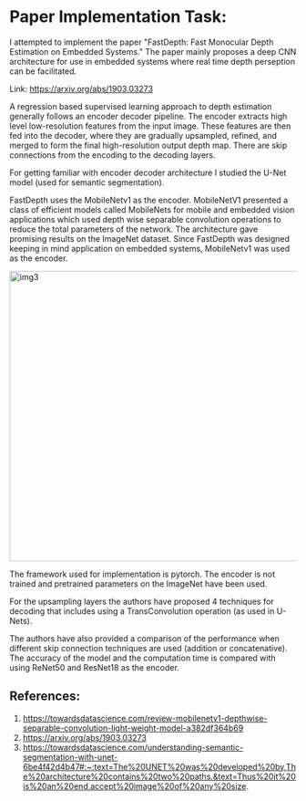 # Paper Implementation Task:

I attempted to implement the paper "FastDepth: Fast Monocular Depth Estimation on Embedded Systems."
The paper mainly proposes a deep CNN architecture for use in embedded systems where real time depth perseption can be facilitated.

Link:
https://arxiv.org/abs/1903.03273 

A regression based supervised learning approach to depth estimation generally follows an encoder decoder pipeline. The encoder extracts high level low-resolution features from the input image. These features are then fed into the decoder, where they are gradually upsampled, refined, and merged to form the final high-resolution output depth map. There are skip connections from the encoding to the decoding layers.

For getting familiar with encoder decoder architecture I studied the U-Net model (used for semantic segmentation). 

FastDepth uses the MobileNetv1 as the encoder. MobileNetV1 presented a class of efficient models called MobileNets for mobile and embedded vision applications which used depth wise separable convolution operations to reduce the total parameters of the network. The architecture gave promising results on the ImageNet dataset. Since FastDepth was designed keeping in mind application on embedded systems, MobileNetv1 was used as the encoder.

<img width="509" alt="img3" src="https://user-images.githubusercontent.com/61026273/129606026-cec14fc5-5f4c-4473-944d-8b15a92074df.png">


The framework used for implementation is pytorch. The encoder is not trained and pretrained parameters on the ImageNet have been used. 

For the upsampling layers the authors have proposed 4 techniques for decoding that includes using a TransConvolution operation (as used in U-Nets).

The authors have also provided a comparison of the performance when different skip connection techniques are used (addition or concatenative). The accuracy of the model and the computation time is compared with using ReNet50 and ResNet18 as the encoder.


## References:

1. https://towardsdatascience.com/review-mobilenetv1-depthwise-separable-convolution-light-weight-model-a382df364b69
2. https://arxiv.org/abs/1903.03273 
3. https://towardsdatascience.com/understanding-semantic-segmentation-with-unet-6be4f42d4b47#:~:text=The%20UNET%20was%20developed%20by,The%20architecture%20contains%20two%20paths.&text=Thus%20it%20is%20an%20end,accept%20image%20of%20any%20size.
